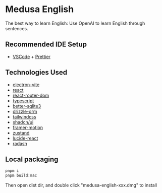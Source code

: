 # Medusa English

The best way to learn English: Use OpenAI to learn English through sentences.

## Recommended IDE Setup

- [VSCode](https://code.visualstudio.com/) + [Prettier](https://marketplace.visualstudio.com/items?itemName=esbenp.prettier-vscode)

## Technologies Used

- [electron-vite](https://electron-vite.org/)
- [react](https://react.dev/)
- [react-router-dom](https://reactrouter.com/en/main/start/overview)
- [typescript](https://www.typescriptlang.org/)
- [better-sqlite3](https://github.com/WiseLibs/better-sqlite3)
- [drizzle-orm](https://orm.drizzle.team/)
- [tailwindcss](https://tailwindcss.com/)
- [shadcn/ui](https://ui.shadcn.com/)
- [framer-motion](https://www.framer.com/motion/)
- [zustand](https://github.com/pmndrs/zustand)
- [lucide-react](https://lucide.dev)
- [radash](https://radash-docs.vercel.app/docs/getting-started)

## Local packaging

```bash
pnpm i
pnpm build:mac
```

Then open dist dir, and double click "medusa-english-xxx.dmg" to install
